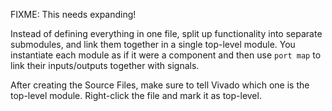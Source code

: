 FIXME: This needs expanding!

Instead of defining everything in one file, split up functionality into separate submodules, and link them together in a single top-level module. You instantiate each module as if it were a component and then use `port map` to link their inputs/outputs together with signals.

After creating the Source Files, make sure to tell Vivado which one is the top-level module. Right-click the file and mark it as top-level.